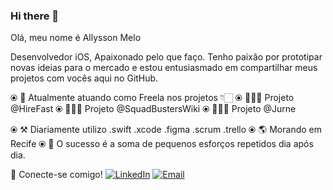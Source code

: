 ### Hi there 👋

Olá, meu nome é Allysson Melo 

Desenvolvedor iOS, Apaixonado pelo que faço. Tenho paixão por prototipar novas ideias para o mercado e estou entusiasmado em compartilhar meus projetos com vocês aqui no GitHub.

⦿ 🏢 Atualmente atuando como Freela nos projetos 👇🏻
⦿ 👨🏻‍💻 Projeto @HireFast
⦿ 👨🏻‍💻 Projeto @SquadBustersWiki
⦿ 👨🏻‍💻 Projeto @Jurne

⦿ ⚒️ Diariamente utilizo .swift .xcode .figma .scrum .trello
⦿ 🌎 Morando em Recife
⦿ 🌱 O sucesso é a soma de pequenos esforços repetidos dia após dia.



🤝 Conecte-se comigo!
[![LinkedIn](https://img.shields.io/badge/LinkedIn-0077B5?style=flat&logo=linkedin&logoColor=black)](https://www.linkedin.com/in/allyssonmelo)
[![Email](https://img.shields.io/badge/Email-D14836?style=flat&logo=gmail&logoColor=black)](mailto:allyssonmelodev@gmail.com)

